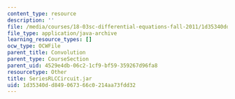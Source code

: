 ```yaml
---
content_type: resource
description: ''
file: /media/courses/18-03sc-differential-equations-fall-2011/1d35340dd849067366c0214aa73fdd32_SeriesRLCCircuit.jar
file_type: application/java-archive
learning_resource_types: []
ocw_type: OCWFile
parent_title: Convolution
parent_type: CourseSection
parent_uid: 4529e4db-06c2-1cf9-bf59-359267d96fa8
resourcetype: Other
title: SeriesRLCCircuit.jar
uid: 1d35340d-d849-0673-66c0-214aa73fdd32
---
```

